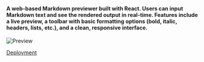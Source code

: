 #### A web-based Markdown previewer built with React. Users can input Markdown text and see the rendered output in real-time. Features include a live preview, a toolbar with basic formatting options (bold, italic, headers, lists, etc.), and a clean, responsive interface.

![Preview](https://github.com/user-attachments/assets/7bf8bbda-9016-43d9-bbe1-cb41f9678d31)

[Deployment](https://markdown-previewer-ten-beta.vercel.app/)
